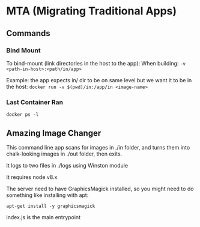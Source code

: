 # MTA (Migrating Traditional Apps)

## Commands

### Bind Mount

To bind-mount (link directories in the host to the app):
When building: `-v <path-in-host>:<path/in/app>`

Example: the app expects in/ dir to be on same level but we want it to be in the host:
`docker run -v $(pwd)/in:/app/in <image-name>`

### Last Container Ran

`docker ps -l`

## Amazing Image Changer

 This command line app scans for images in ./in folder,
 and turns them into chalk-looking images in ./out folder,
 then exits.

 It logs to two files in ./logs using Winston module

 It requires node v8.x

 The server need to have GraphicsMagick installed, so
 you might need to do something like installing with apt:

 `apt-get install -y graphicsmagick`

 index.js is the main entrypoint
